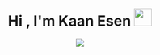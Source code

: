 <h1 align="center"><b>Hi , I'm Kaan Esen </b><img src="https://media.giphy.com/media/hvRJCLFzcasrR4ia7z/giphy.gif" width="35"></h1>

<p align="center">
  <a href="https://github.com/DenverCoder1/readme-typing-svg"><img src="https://readme-typing-svg.herokuapp.com?font=Time+New+Roman&color=cyan&size=25&center=true&vCenter=true&width=600&height=100&lines=Assalamu+O+Alaikum+Warahmatullah..&hearts;++;Embedded+System+Programmer;Electric-Electronic+Engineering+Student;Active+Learner/Researcher,;Love+to+learn+new+stuffs..<3"></a>
</p>


<br>

